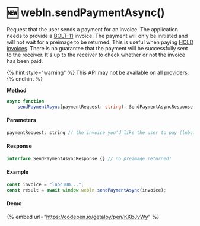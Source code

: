 # 🆕 webln.sendPaymentAsync()

Request that the user sends a payment for an invoice. The application needs to provide a [BOLT-11](https://github.com/lightningnetwork/lightning-rfc/blob/master/11-payment-encoding.md) invoice. The payment will only be initiated and will not wait for a preimage to be returned. This is useful when paying [HOLD invoices](https://guides.getalby.com/alby-guides/alby-browser-extension/features/hold-payments). There is no guarantee that the payment will be successfully sent to the receiver. It's up to the receiver to check whether or not the invoice has been paid.

{% hint style="warning" %}
This API may not be available on all [providers](https://www.webln.guide/ressources/webln-providers).&#x20;
{% endhint %}

**Method**

```typescript
async function
    sendPaymentAsync(paymentRequest: string): SendPaymentAsyncResponse;
```

#### Parameters

```javascript
paymentRequest: string // the invoice you'd like the user to pay (lnbc...)
```

#### Response

```typescript
interface SendPaymentAsyncResponse {} // no preimage returned!
```

#### Example

```typescript
const invoice = "lnbc100...";
const result = await window.webln.sendPaymentAsync(invoice);
```

#### Demo

{% embed url="https://codepen.io/getalby/pen/KKbJvWy" %}
